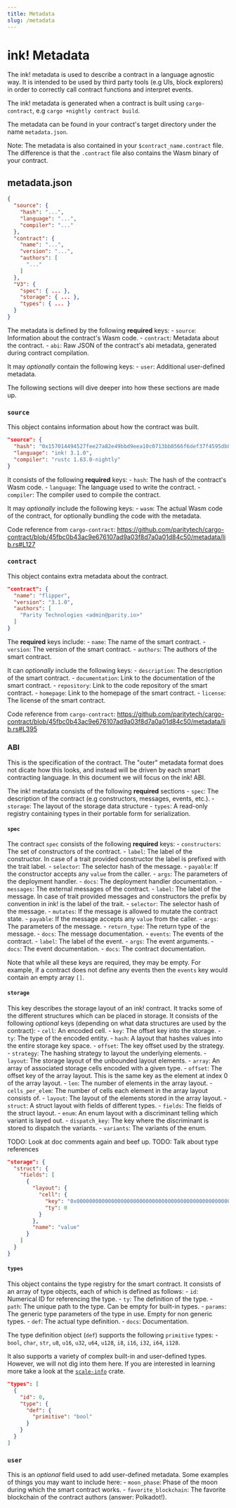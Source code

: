```yaml
---
title: Metadata
slug: /metadata
---
```


# ink! Metadata

The ink! metadata is used to describe a contract in a language agnostic way. It is
intended to be used by third party tools (e.g UIs, block explorers) in order to correctly
call contract functions and interpret events.

The ink! metadata is generated when a contract is built using `cargo-contract`, e.g
`cargo +nightly contract build`.

The metadata can be found in your contract's target directory under the name
`metadata.json`.

Note: The metadata is also contained in your `$contract_name.contract` file. The
difference is that the `.contract` file also contains the Wasm binary of your contract.

## metadata.json

```json
{
  "source": {
    "hash": "...",
    "language": "...",
    "compiler": "..."
  },
  "contract": {
    "name": "...",
    "version": "...",
    "authors": [
      "..."
    ]
  },
  "V3": {
    "spec": { ... },
    "storage": { ... },
    "types": { ... }
  }
}
```

The metadata is defined by the following **required** keys:
    - `source`: Information about the contract's Wasm code.
    - `contract`: Metadata about the contract.
    - `abi`: Raw JSON of the contract's abi metadata, generated during contract compilation.

It may _optionally_ contain the following keys:
    - `user`: Additional user-defined metadata.

The following sections will dive deeper into how these sections are made up.

### `source`
This object contains information about how the contract was built.

```json
"source": {
  "hash": "0x157014494527fee27a82e49bbd9eea10c0713bb0566f6def37f4595db86236ff",
  "language": "ink! 3.1.0",
  "compiler": "rustc 1.63.0-nightly"
}
```

It consists of the following **required** keys:
    - `hash`: The hash of the contract's Wasm code.
    - `language`: The language used to write the contract.
    - `compiler`: The compiler used to compile the contract.

It may _optionally_ include the following keys:
    - `wasm`: The actual Wasm code of the contract, for optionally bundling the code with the metadata.

Code reference from `cargo-contract`: https://github.com/paritytech/cargo-contract/blob/45fbc0b43ac9e676107ad9a03f8d7a0a01d84c50/metadata/lib.rs#L127

### `contract`
This object contains extra metadata about the contract.

```json
"contract": {
  "name": "flipper",
  "version": "3.1.0",
  "authors": [
    "Parity Technologies <admin@parity.io>"
  ]
}
```

The **required** keys include:
    - `name`: The name of the smart contract.
    - `version`: The version of the smart contract.
    - `authors`: The authors of the smart contract.

It can _optionally_ include the following keys:
    - `description`: The description of the smart contract.
    - `documentation`: Link to the documentation of the smart contract.
    - `repository`: Link to the code repository of the smart contract.
    - `homepage`: Link to the homepage of the smart contract.
    - `license`: The license of the smart contract.

Code reference from `cargo-contract`: https://github.com/paritytech/cargo-contract/blob/45fbc0b43ac9e676107ad9a03f8d7a0a01d84c50/metadata/lib.rs#L395

### ABI
This is the specification of the contract. The "outer" metadata format does not dicate how
this looks, and instead will be driven by each smart contracting language. In this
document we will focus on the ink! ABI.

The ink! metadata consists of the following **required** sections
    - `spec`: The description of the contract (e.g constructors, messages, events, etc.).
    - `storage`: The layout of the storage data structure
    - `types`: A read-only registry containing types in their portable form for
      serialization.

#### `spec`
The contract `spec` consists of the following **required** keys:
    - `constructors`: The set of constructors of the contract.
        - `label`: The label of the constructor. In case of a trait provided constructor
          the label is prefixed with the trait label.
        - `selector`: The selector hash of the message.
        - `payable`: If the constructor accepts any `value` from the caller.
        - `args`: The parameters of the deployment handler.
        - `docs`: The deployment handler documentation.
    - `messages`: The external messages of the contract.
        - `label`: The label of the message. In case of trait provided messages and
          constructors the prefix by convention in ink! is the label of the trait.
        - `selector`: The selector hash of the message.
        - `mutates`: If the message is allowed to mutate the contract state.
        - `payable`: If the message accepts any `value` from the caller.
        - `args`: The parameters of the message.
        - `return_type`: The return type of the message.
        - `docs`: The message documentation.
    - `events`: The events of the contract.
        - `label`: The label of the event.
        - `args`: The event arguments.
        - `docs`: The event documentation.
    - `docs`: The contract documentation.

Note that while all these keys are required, they may be empty. For example, if a
contract does not define any events then the `events` key would contain an empty array
`[]`.

#### `storage`
This key describes the storage layout of an ink! contract. It tracks some of the
different structures which can be placed in storage. It consists of the following
_optional_ keys (depending on what data structures are used by the contract):
    - `cell`: An encoded cell.
        - `key`: The offset key into the storage.
        - `ty`: The type of the encoded entity.
    - `hash`: A layout that hashes values into the entire storage key space.
        - `offset`: The key offset used by the strategy.
        - `strategy`: The hashing strategy to layout the underlying elements.
        - `layout`: The storage layout of the unbounded layout elements.
    - `array`: An array of associated storage cells encoded with a given type.
        - `offset`: The offset key of the array layout. This is the same key as the
          element at index 0 of the array layout.
        - `len`: The number of elements in the array layout.
        - `cells_per_elem`: The number of cells each element in the array layout consists
          of.
        - `layout`: The layout of the elements stored in the array layout.
    - `struct`: A struct layout with fields of different types.
        - `fields`: The fields of the struct layout.
    - `enum`: An enum layout with a discriminant telling which variant is layed out.
        - `dispatch_key`: The key where the discriminant is stored to dispatch the
          variants.
        - `variants`: The variants of the enum.

TODO: Look at doc comments again and beef up.
TODO: Talk about type references

```json
"storage": {
  "struct": {
    "fields": [
      {
        "layout": {
          "cell": {
            "key": "0x0000000000000000000000000000000000000000000000000000000000000000",
            "ty": 0
          }
        },
        "name": "value"
      }
    ]
  }
}
```

#### `types`
This object contains the type registry for the smart contract. It consists of an array of
type objects, each of which is defined as follows:
    - `id`: Numerical ID for referencing the type.
    - `ty`: The definition of the type.
        - `path`: The unique path to the type. Can be empty for built-in types.
        - `params`: The generic type parameters of the type in use. Empty for non generic types.
        - `def`: The actual type definition.
        - `docs`: Documentation.

The type definition object (`def`) supports the following `primitive` types:
    - `bool`, `char`, `str`, `u8`, `u16`, `u32`, `u64`, `u128`, `i8`, `i16`, `i32`, `i64`, `i128`.

It also supports a variety of complex built-in and user-defined types. However, we will
not dig into them here. If you are interested in learning more take a look at the
[`scale-info`](https://github.com/paritytech/scale-info) crate.

```json
"types": [
  {
    "id": 0,
    "type": {
      "def": {
        "primitive": "bool"
      }
    }
  }
]
```

### `user`
This is an _optional_ field used to add user-defined metadata. Some examples of things
you may want to include here:
    - `moon_phase`: Phase of the moon during which the smart contract works.
    - `favorite_blockchain`: The favorite blockchain of the contract authors (answer: Polkadot!).
